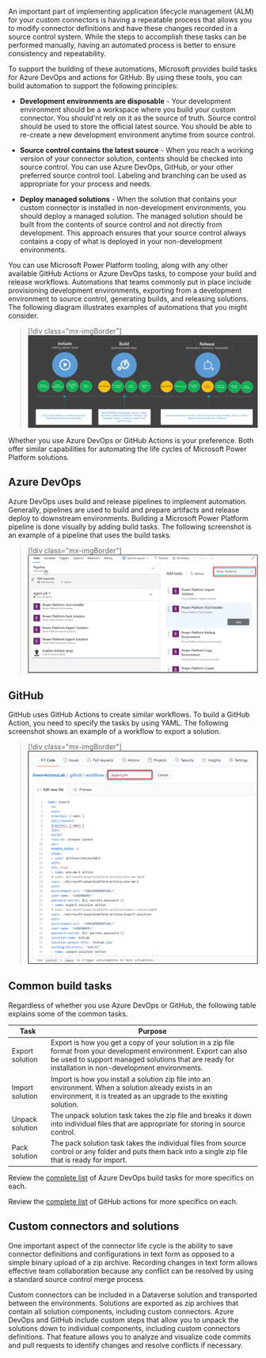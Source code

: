 An important part of implementing application lifecycle management (ALM) for your custom connectors is having a repeatable process that allows you to modify connector definitions and have these changes recorded in a source control system. While the steps to accomplish these tasks can be performed manually, having an automated process is better to ensure consistency and repeatability.

To support the building of these automations, Microsoft provides build tasks for Azure DevOps and actions for GitHub. By using these tools, you can build automation to support the following principles:

-   **Development environments are disposable** - Your development environment should be a workspace where you build your custom connector. You should'nt rely on it as the source of truth. Source control should be used to store the official latest source. You should be able to re-create a new development environment anytime from source control.

-   **Source control contains the latest source** - When you reach a working version of your connector solution, contents should be checked into source control. You can use Azure DevOps, GitHub, or your other preferred source control tool. Labeling and branching can be used as appropriate for your process and needs.

-   **Deploy managed solutions** - When the solution that contains your custom connector is installed in non-development environments, you should deploy a managed solution. The managed solution should be built from the contents of source control and not directly from development. This approach ensures that your source control always contains a copy of what is deployed in your non-development environments.

You can use Microsoft Power Platform tooling, along with any other available GitHub Actions or Azure DevOps tasks, to compose your build and release workflows. Automations that teams commonly put in place include provisioning development environments, exporting from a development environment to source control, generating builds, and releasing solutions. The following diagram illustrates examples of automations that you might consider.

> [!div class="mx-imgBorder"]
> [![Diagram illustrating examples of automations that you might consider.](../media/automation-diagram.png)](../media/automation-diagram.png#lightbox)

Whether you use Azure DevOps or GitHub Actions is your preference. Both offer similar capabilities for automating the life cycles of Microsoft Power Platform solutions.

## Azure DevOps

Azure DevOps uses build and release pipelines to implement automation. Generally, pipelines are used to build and prepare artifacts and release deploy to downstream environments. Building a Microsoft Power Platform pipeline is done visually by adding build tasks. The following screenshot is an example of a pipeline that uses the build tasks.

> [!div class="mx-imgBorder"]
> [![Screenshot of Microsoft Power Platform Build Tools.](../media/pipeline.png)](../media/pipeline.png#lightbox)

## GitHub

GitHub uses GitHub Actions to create similar workflows. To build a GitHub Action, you need to specify the tasks by using YAML. The following screenshot shows an example of a workflow to export a solution.

> [!div class="mx-imgBorder"]
> [![Screenshot of GitHub Action steps.](../media/workflow-export.png)](../media/workflow-export.png#lightbox)

## Common build tasks

Regardless of whether you use Azure DevOps or GitHub, the following table explains some of the common tasks.

|     Task               |     Purpose                                                                                                                                                                                                                             |
|------------------------|-----------------------------------------------------------------------------------------------------------------------------------------------------------------------------------------------------------------------------------------|
|     Export solution    |     Export is how you get a copy of your solution   in a zip file format from your development environment.   Export can also be used to support managed   solutions that are ready for installation in non-development environments.      |
|     Import solution    |     Import is how you install a solution zip file   into an environment.   When a solution   already exists in an environment, it is treated as an upgrade to the existing   solution.                                                    |
|     Unpack solution    |     The unpack solution task takes the zip file   and breaks it down into individual files that are appropriate for storing in   source control.                                                                                        |
|     Pack solution      |     The pack solution task takes the individual   files from source control or any folder and puts them back into a single zip   file that is ready for import.                                                                                 |

Review the [complete list](/power-platform/alm/devops-build-tool-tasks/?azure-portal=true) of Azure DevOps build tasks for more specifics on each.

Review the [complete list](/power-platform/alm/devops-github-available-actions/?azure-portal=true) of GitHub actions for more specifics on each.

## Custom connectors and solutions

One important aspect of the connector life cycle is the ability to save connector definitions and configurations in text form as opposed to a simple binary upload of a zip archive. Recording changes in text form allows effective team collaboration because any conflict can be resolved by using a standard source control merge process.

Custom connectors can be included in a Dataverse solution and transported between the environments. Solutions are exported as zip archives that contain all solution components, including custom connectors. Azure DevOps and GitHub include custom steps that allow you to unpack the solutions down to individual components, including custom connectors definitions. That feature allows you to analyze and visualize code commits and pull requests to identify changes and resolve conflicts if necessary.
